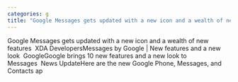 ```yaml
---
categories: g
title: "Google Messages gets updated with a new icon and a wealth of new features  XDA Developers"
---
```

Google Messages gets updated with a new icon and a wealth of new features&nbsp;&nbsp;XDA DevelopersMessages by Google | New features and a new look&nbsp;&nbsp;GoogleGoogle brings 10 new features and a new look to Messages&nbsp;&nbsp;News UpdateHere are the new Google Phone, Messages, and Contacts ap